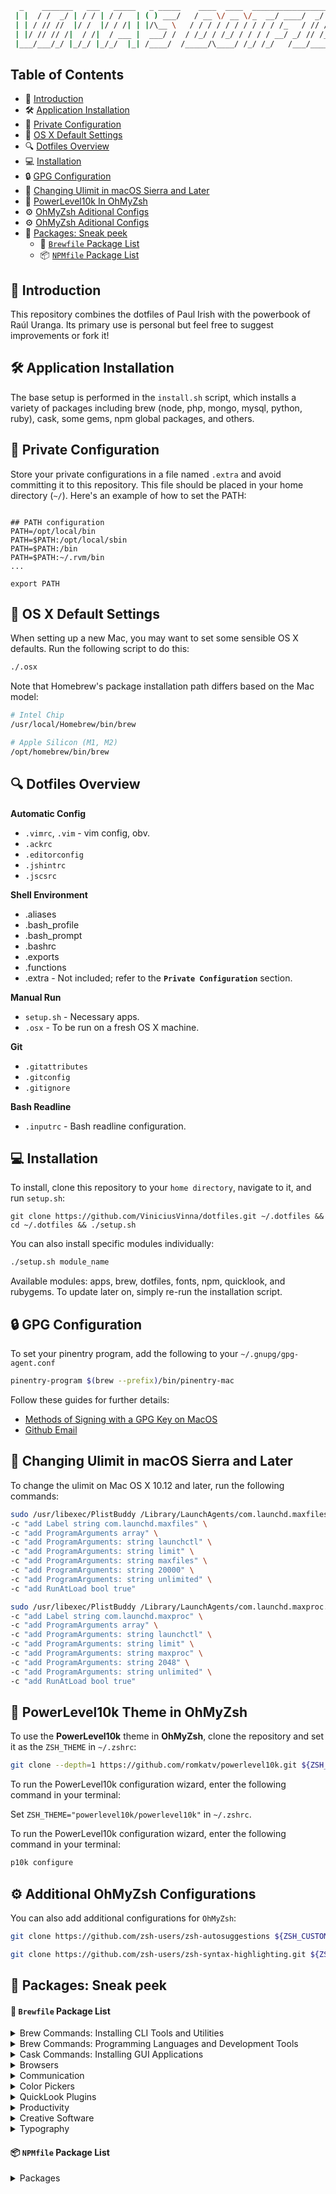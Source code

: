 ```bash
  _    _______   ___   _____   _ _____    ____  ____  __________________    ___________
 | |  / /  _/ | / / | / /   | ( ) ___/   / __ \/ __ \/_  __/ ____/  _/ /   / ____/ ___/
 | | / // //  |/ /  |/ / /| | |/\__ \   / / / / / / / / / / /_   / // /   / __/  \__ \
 | |/ // // /|  / /|  / ___ |  ___/ /  / /_/ / /_/ / / / / __/ _/ // /___/ /___ ___/ /
 |___/___/_/ |_/_/ |_/_/  |_| /____/  /_____/\____/ /_/ /_/   /___/_____/_____//____/

```

## Table of Contents

- 👋 [Introduction](#-install-the-necessary-apps)
- 🛠️ [Application Installation](#%EF%B8%8F-application-installation)
- 🔐 [Private Configuration](#%EF%B8%8F-application-installation)
- 🔧 [OS X Default Settings](#-os-x-default-settings)
- 🔍 [Dotfiles Overview](#-dotfiles-overview)
- 💻 [Installation](#-installation)
- 🔒 [GPG Configuration](#-gpg-configuration)
- 🚀 [Changing Ulimit in macOS Sierra and Later](#-changing-ulimit-in-macos-sierra-and-later)
- 🎨 [PowerLevel10k In OhMyZsh](#-powerlevel10k-theme-in-ohmyzsh)
- ⚙️ [OhMyZsh Aditional Configs](#%EF%B8%8F-additional-ohmyzsh-configurations)
- ⚙️ [OhMyZsh Aditional Configs](#%EF%B8%8F-additional-ohmyzsh-configurations)
- 🫣 [Packages: Sneak peek]()
  - 🍺 [`Brewfile` Package List]()
  - 📦 [`NPMfile` Package List]()


## 👋 Introduction
This repository combines the dotfiles of Paul Irish with the powerbook of Raúl Uranga. Its primary use is personal but feel free to suggest improvements or fork it!

## 🛠️ Application Installation

The base setup is performed in the `install.sh` script, which installs a variety of packages including brew (node, php, mongo, mysql, python, ruby), cask, some gems, npm global packages, and others.

## 🔐 Private Configuration

Store your private configurations in a file named `.extra` and avoid committing it to this repository. This file should be placed in your home directory (`~/`). Here's an example of how to set the PATH:

```shell

## PATH configuration
PATH=/opt/local/bin
PATH=$PATH:/opt/local/sbin
PATH=$PATH:/bin
PATH=$PATH:~/.rvm/bin
...

export PATH
```

## 🔧 OS X Default Settings

When setting up a new Mac, you may want to set some sensible OS X defaults. Run the following script to do this:

```bash
./.osx
```

Note that Homebrew's package installation path differs based on the Mac model:

```bash
# Intel Chip
/usr/local/Homebrew/bin/brew

# Apple Silicon (M1, M2)
/opt/homebrew/bin/brew
```

## 🔍 Dotfiles Overview

**Automatic Config**

- `.vimrc`, `.vim` - vim config, obv.
- `.ackrc`
- `.editorconfig`
- `.jshintrc`
- `.jscsrc`

**Shell Environment**

- .aliases
- .bash_profile
- .bash_prompt
- .bashrc
- .exports
- .functions
- .extra - Not included; refer to the **`Private Configuration`** section.

**Manual Run**

- `setup.sh` - Necessary apps.
- `.osx` - To be run on a fresh OS X machine.

**Git**

- `.gitattributes`
- `.gitconfig`
- `.gitignore`

**Bash Readline**

- `.inputrc` - Bash readline configuration.

## 💻 Installation

To install, clone this repository to your `home directory`, navigate to it, and run `setup.sh`:
```shell
git clone https://github.com/ViniciusVinna/dotfiles.git ~/.dotfiles && cd ~/.dotfiles && ./setup.sh
```

You can also install specific modules individually:

```bash
./setup.sh module_name
```

Available modules: apps, brew, dotfiles, fonts, npm, quicklook, and rubygems.
To update later on, simply re-run the installation script.

## 🔒 GPG Configuration

To set your pinentry program, add the following to your `~/.gnupg/gpg-agent.conf`

```bash
pinentry-program $(brew --prefix)/bin/pinentry-mac
```

Follow these guides for further details:
- [Methods of Signing with a GPG Key on MacOS](https://gist.github.com/troyfontaine/18c9146295168ee9ca2b30c00bd1b41e)
- [Github Email](https://github.com/settings/emails)

## 🚀 Changing Ulimit in macOS Sierra and Later
To change the ulimit on Mac OS X 10.12 and later, run the following commands:

```bash
sudo /usr/libexec/PlistBuddy /Library/LaunchAgents/com.launchd.maxfiles.plist \
-c "add Label string com.launchd.maxfiles" \
-c "add ProgramArguments array" \
-c "add ProgramArguments: string launchctl" \
-c "add ProgramArguments: string limit" \
-c "add ProgramArguments: string maxfiles" \
-c "add ProgramArguments: string 20000" \
-c "add ProgramArguments: string unlimited" \
-c "add RunAtLoad bool true"

sudo /usr/libexec/PlistBuddy /Library/LaunchAgents/com.launchd.maxproc.plist \
-c "add Label string com.launchd.maxproc" \
-c "add ProgramArguments array" \
-c "add ProgramArguments: string launchctl" \
-c "add ProgramArguments: string limit" \
-c "add ProgramArguments: string maxproc" \
-c "add ProgramArguments: string 2048" \
-c "add ProgramArguments: string unlimited" \
-c "add RunAtLoad bool true"
```

## 🎨 PowerLevel10k Theme in OhMyZsh

To use the **PowerLevel10k** theme in **OhMyZsh**, clone the repository and set it as the `ZSH_THEME` in `~/.zshrc`:

```bash
git clone --depth=1 https://github.com/romkatv/powerlevel10k.git ${ZSH_CUSTOM:-$HOME/.oh-my-zsh/custom}/themes/powerlevel10k
```
To run the PowerLevel10k configuration wizard, enter the following command in your terminal:

Set `ZSH_THEME="powerlevel10k/powerlevel10k"` in `~/.zshrc`.

To run the PowerLevel10k configuration wizard, enter the following command in your terminal:

```bash
p10k configure
```

## ⚙️ Additional OhMyZsh Configurations
You can also add additional configurations for `OhMyZsh`:

```bash
git clone https://github.com/zsh-users/zsh-autosuggestions ${ZSH_CUSTOM:-~/.oh-my-zsh/custom}/plugins/zsh-autosuggestions

git clone https://github.com/zsh-users/zsh-syntax-highlighting.git ${ZSH_CUSTOM:-~/.oh-my-zsh/custom}/plugins/zsh-syntax-highlighting
```

## 🫣 Packages: Sneak peek

#### 🍺 `Brewfile` Package List
<details>
  <summary>Brew Commands: Installing CLI Tools and Utilities</summary>

> 🍺 `ack`: Search tool, optimized for programmers.
> 🍺 `awscli`: AWS Command Line Interface.
> 🍺 `bash`: Latest version of Bash.
> 🍺 `bash-completion@2`: Bash completion for Homebrew formulae.
> 🍺 `bat`: Cat(1) clone with syntax highlighting and Git integration.
> 🍺 `gettext`: GNU internationalization (i18n) and localization (l10n) library.
> 🍺 `bfg`: Remove large files or passwords from Git history.
> 🍺 `brew-cask-completion`: Bash completion for Homebrew Cask.
> 🍺 `caddy`: Fast and easy-to-use web server with automatic HTTPS.
> 🍺 `certbot`: Tool to obtain and renew Let's Encrypt SSL certificates.
> 🍺 `cheat`: Create and view interactive cheatsheets on the command-line.
> 🍺 `oniguruma`: Regular expressions library.
> 🍺 `coreutils`: GNU core utilities (prefixed with 'g' by default).
> 🍺 `direnv`: Environment switcher for the shell.
> 🍺 `duf`: Disk Usage/Free Utility - a more modern 'df' alternative.
> 🍺 `dust`: More intuitive version of 'du' (disk usage).
> 🍺 `espanso`: Text expander written in Rust.
> 🍺 `findutils`: Collection of GNU find, xargs, and locate.
> 🍺 `fnm`: Node.js version manager.
> 🍺 `fzf`: Command-line fuzzy finder.
> 🍺 `gem-completion`: Bash completion for RubyGems.
> 🍺 `gh`: GitHub CLI.
> 🍺 `git`: Distributed version control system.
> 🍺 `git-delta`: Syntax-highlighting pager for Git.
> 🍺 `git-extras`: Extra git commands.
> 🍺 `git-filter-repo`: Rewrite repositories to modernize history and more.
> 🍺 `git-lfs`: Git extension for versioning large files.
> 🍺 `gnupg`: GNU Pretty Good Privacy (PGP) package.
> 🍺 `gnupg2`: GNU Pretty Good Privacy (PGP) package.
> 🍺 `gping`: Ping, but with a graph.
> 🍺 `grep`: GNU grep, egrep, and fgrep.
> 🍺 `htmlq`: Command-line HTML processor.
> 🍺 `htop`: Improved top (interactive process viewer).
> 🍺 `httpd`: Apache HTTP Server.
> 🍺 `httpie`: HTTP client for the command line.
> 🍺 `hub`: GitHub command-line tools.
> 🍺 `ievms`: Automated installation of Microsoft IE AppCompat VMs.
> 🍺 `python@3.9`: Latest Python 3.9 version.
> 🍺 `libheif`: HEIF file format decoder and encoder.
> 🍺 `imagemagick`: Image processing tools and libraries.
> 🍺 `jq`: Command-line JSON processor.
> 🍺 `lame`: High-quality MPEG audio layer III (MP3) encoder.
> 🍺 `launchctl-completion`: Bash completion for launchctl.
> 🍺 `libyaml`: YAML parser and emitter library.
> 🍺 `mariadb`: MariaDB database server.
> 🍺 `mas`: Mac App Store command-line interface.
> 🍺 `miller`: Like awk, sed, cut, join, and sort for name-indexed data.
> 🍺 `mkcert`: Create locally-trusted development certificates.
> 🍺 `mongosh`: MongoDB shell with enhancements.
> 🍺 `mongodb/brew/mongodb-community`: MongoDB Community Edition.
> 🍺 `nginx`: Web server.
> 🍺 `ngrep`: Network grep.
> 🍺 `nss`: Mozilla Network Security Services.
> 🍺 `openssl@3`: Cryptography and SSL/TLS Toolkit (version 3.x).
> 🍺 `pinentry-mac`: Simple PIN-entry dialog for GnuPG.
> 🍺 `procs`: Top-like utility for monitoring processes.
> 🍺 `pyenv-virtualenv`: Python version management.
> 🍺 `rbenv`: Ruby version management.
> 🍺 `rename`: Perl-powered file rename script.
> 🍺 `ripgrep`: Line-oriented search tool.
> 🍺 `screen`: Terminal multiplexer.
> 🍺 `sd`: Intuitive find & replace CLI.
> 🍺 `speedtest-cli`: Command-line interface for testing internet bandwidth.
> 🍺 `packer`: Tool to build, change, and version infrastructure.
> 🍺 `terraform`: Tool to build, change, and version infrastructure.
> 🍺 `thefuck`: Magnificent app that corrects your previous console command.
> 🍺 `tree`: Display directory tree, in color.
> 🍺 `tig`: Text-mode interface for Git repositories.
> 🍺 `vim`: Improved version of the standard Unix text editor.
> 🍺 `volta`: JavaScript tool manager.
> 🍺 `watchman`: File system watcher.
> 🍺 `tldr`: Simplified and community-driven man pages.
> 🍺 `wget`: Internet file retriever.
> 🍺 `yarn`: Fast, reliable, and secure dependency management.
> 🍺 `yarn-completion`: Bash completion for Yarn.
> 🍺 `yt-dlp`: YouTube-DL fork with additional features and fixes.
> 🍺 `zoxide`: Fast, flexible directory jumper.
</details>


<details>
  <summary>Brew Commands: Programming Languages and Development Tools</summary>

> 🍺 `clojure`: Clojure programming language, a dynamic, general-purpose language, combining the approachability and interactive development of a scripting language with an efficient and robust infrastructure for multithreaded programming.
> 🍺 `elixir`: Elixir programming language, a dynamic, functional language designed for building scalable and maintainable applications, leveraging the Erlang VM, known for running low-latency, distributed, and fault-tolerant systems.
> 🍺 `ruby`: Ruby programming language.
> 🍺 `lua`: Lua programming language.
> 🍺 `node`: Node.js JavaScript runtime.
> 🍺 `go`: Go programming language.
> 🍺 `typescript`: Language for application-scale JavaScript development.
> 🍺 `rust`: Rust programming language.
> 🍺 `php`: Latest PHP version.
> 🍺 `python`: Latest Python version.
> 🍺 `deno`: Secure runtime for JavaScript and TypeScript.
> 🍺 `composer`: Dependency Manager for PHP.
> 🍺 `wp-cli`: Command-line interface for WordPress.
> 🍺 `mongosh`: MongoDB Shell: An interactive JavaScript interface to MongoDB, enabling you to query and update data as well as perform administrative operations.
> 🍺 `elixir-ls`: Elixir language server: An implementation of Microsoft's Language Server Protocol for the Elixir programming language, providing features like auto-completion, go to definition, and error checking to editors that support it.
> 🍺 `mongodb/brew/mongodb-community`: MongoDB Community Edition.
> 🍺 `mariadb`: Drop-in replacement for MySQL.
</details>


<details>
  <summary>Cask Commands: Installing GUI Applications</summary>

> 🍺 `iterm2`: Terminal emulator.
> 🍺 `postman`: Collaboration platform for API development.
> 🍺 `insomnia`: HTTP and GraphQL Client.
> 🍺 `little-snitch`: Host-based application firewall.
> 🍺 `tower`: Git client focusing on power and productivity.
> 🍺 `robo-3t`: MongoDB management tool.
> 🍺 `postgresql`: Object-relational database system.
> 🍺 `anaconda`: Distribution of the Python and R programming languages for scientific computing.
> 🍺 `sequel-pro`: MySQL/MariaDB database management platform.
> 🍺 `mysqlworkbench`: Visual tool to design, develop, and administer MySQL servers.
> 🍺 `robo-3t`: MongoDB management tool.
> 🍺 `arduino`: Electronics prototyping platform.
> 🍺 `visual-studio-code`: Open-source code editor.
> 🍺 `lastpass`: Password manager.
</details>

<details>
  <summary>Browsers</summary>

> 🍺 `chromium`: Chromium: An open-source web browser project from which Google Chrome draws its source code.
> 🍺 `microsoft-edge`: Microsoft Edge: Microsoft's fast, secure, and modern web browser built on the open-source Chromium project.
> 🍺 `firefox`: Firefox: Mozilla's popular open-source web browser known for its speed, lightness, and add-on community.
> 🍺 `firefox-developer-edition`: Firefox Developer Edition: Offers the latest features and tools you need to build for the open web; includes experimental features such as the Multi-line Console Editor and WebSocket Inspector.
> 🍺 `google-chrome`: Google Chrome: Google's web browser, known for its speed and simplicity.
</details>

<details>
  <summary>Communication</summary>

> 🍺 `discord`: Discord: All-in-one voice, video, and text chat for gamers that's free, secure, and works on both your desktop and phone.
> 🍺 `slack`: Slack: A collaboration hub.
> 🍺 `gather`: Gather: A gamified collaboration hub.
> 🍺 `fig`: Fig is a command-line utility designed to enhance and improve the user experience when working with the terminal.
> 🍺 `github`: Git GUI.
> 🍺 `staruml`: Software modeler.
> 🍺 `xampp`: Apache distribution containing MySQL, PHP, and Perl.
> 🍺 `synergy-core`: Synergy, the keyboard and mouse sharing tool.
> 🍺 `shuttle`: Simple shortcut menu.
> 🍺 `alfred`: Application launcher and productivity software.
> 🍺 `browserstacklocal`: Test localhost and staging websites.
> 🍺 `authy`: Two-factor authentication software.
> 🍺 `cyberduck`: Server and cloud storage browser.
> 🍺 `qlcolorcode`: QuickLook plug-in that renders source code with syntax highlighting.
> 🍺 `gettext`: GNU internationalization (i18n) and localization (l10n) library.
> 🍺 `graphql-playground`: GraphQL IDE for better development workflows.
> 🍺 `imageoptim`: Tool to optimize images to a smaller size.
> 🍺 `jetbrains-toolbox`: JetBrains tools manager.
> 🍺 `kindle`: Interface for reading and syncing eBooks.
> 🍺 `notion`: App to write, plan, collaborate, and get organized.
> 🍺 `pixelsnap`: Screen measuring tool.
</details>


<details>
  <summary>Color Pickers</summary>

> 🍺 `colorpicker-materialdesign`: Material Design Color Picker: A color picker built by Google that helps you choose colors according to Material Design guidelines.
> 🍺 `colorpicker-propicker`: Propicker: A macOS color picker app that provides many different ways to pick color and copy it directly into the clipboard.
> 🍺 `colorpicker-skalacolor`: Skala Color: A compact and feature-rich macOS color picker that works with a huge variety of formats, covering everything you’re likely to need for web, iOS, Android, and macOS development.
</details>


<details>
  <summary>QuickLook Plugins</summary>

> 🍺 `qlimagesize`: Display image info and preview unsupported formats in QuickLook.
> 🍺 `qlmarkdown`: QuickLook generator for Markdown files.
> 🍺 `qlprettypatch`: QLPrettyPatch.
> 🍺 `quicklook-csv`: QuickLook plugin for CSV files.
> 🍺 `quicklook-json`: QuickLook plugin for JSON files.
</details>

<details>
  <summary>Productivity</summary>

> 🍺 `raycast`: Control your tools with a few keystrokes.
> 🍺 `suspicious-package`: Suspicious Package: An application that allows you to inspect the contents of a macOS Installer package (.pkg) before you install it to ensure it doesn't contain anything unexpected or malicious.
> 🍺 `swiftbar`: Menu bar customization tool.
> 🍺 `taskade`: Task manager for teams.
> 🍺 `the-unarchiver`: Unpacks archive files.
> 🍺 `vanilla`: Tool to hide menu bar icons.
</details>

<details>
  <summary>Creative Software</summary>

> 🍺 `adobe-creative-cloud`: Collection of apps and services for photography, design, video, web, and UX.

</details>

<details>
  <summary>Typography</summary>

> 🍺 `font-dejavu-sans-mono-for-powerline`: DejaVu Sans Mono font with Powerline support.
> 🍺 `font-fira-code-nerd-font`: Fira Code Nerd Font.
> 🍺 `font-inconsolata`: Inconsolata font.
> 🍺 `font-inconsolata-dz-for-powerline`: Inconsolata Dz font with Powerline support.
> 🍺 `font-inconsolata-for-powerline`: Inconsolata font with Powerline support.
> 🍺 `font-jetbrains-mono`: JetBrains Mono font.
> 🍺 `font-jetbrains-mono-nerd-font`: JetBrains Mono Nerd Font.
> 🍺 `font-source-code-pro`: Source Code Pro font.
> 🍺 `font-source-code-pro-for-powerline`: Source Code Pro font with Powerline support.
> 🍺 `font-ubuntu`: Ubuntu font.
</details>

#### 📦 `NPMfile` Package List

<details>
  <summary>Packages</summary>

> 📦 **@types/node**: TypeScript definitions for Node.js.
> 📦 **aws-sdk**: AWS SDK for JavaScript.
> 📦 **aws4**: Sign AWS requests with signature version 4.
> 📦 **bundle-phobia-cli**: Check the size of an NPM package before installing it.
> 📦 **check-side-effects**: Detect side effects in JavaScript modules.
> 📦 **codesandbox**: Online code editor tailored for web application development.
> 📦 **corepack**: Zero-configuration JavaScript monorepo and workspace manager.
> 📦 **create-next-app**: Create a new Next.js app.
> 📦 **depcheck**: Check for unused dependencies.
> 📦 **expo-cli**: Command-line interface for Expo, a framework for building universal applications.
> 📦 **firebase-tools**: CLI to interact with Firebase services.
> 📦 **gitbook-cli**: Create and publish beautiful books using Git and Markdown.
> 📦 **graphqurl**: cURL for GraphQL, a command-line tool for making GraphQL queries.
> 📦 **hopa**: Simplified HTTP requests using promises.
> 📦 **iectrl**: Interact with Internet Explorer instances programmatically.
> 📦 **jscodeshift**: Toolkit for running codemods over multiple JavaScript files.
> 📦 **json**: JSON command-line tool.
> 📦 **netlify-cli**: Command-line interface for Netlify, a web hosting and serverless backend service.
> 📦 **node-dev**: Monitor and restart a Node.js application on file changes.
> 📦 **nodemon**: Monitor and automatically restart a Node.js application on file changes.
> 📦 **np**: Better npm publish.
> 📦 **npm-check-updates**: Check for updates of npm packages.
> 📦 **npm-consider**: Analyze dependencies in npm projects.
> 📦 **npm-link-up**: Interactive npm link.
> 📦 **ntl**: Interactive CLI for running npm scripts.
> 📦 **package-size**: Display the size of an npm package.
> 📦 **pm2**: Advanced process manager for Node.js applications.
> 📦 **prettier**: Opinionated code formatter.
> 📦 **release**: Automate versioning and changelog generation.
> 📦 **serve**: Static file server.
> 📦 **serverless**: Framework for building serverless applications.
> 📦 **source-map-explorer**: Analyze and visualize the size of JavaScript bundles.
> 📦 **surge**: Static web publishing for Front-End Developers.
> 📦 **svgo**: Node.js tool for optimizing SVG files.
> 📦 **tldr**: Simplified and community-driven man pages.
> 📦 **ts-node**: TypeScript execution and REPL for Node.js.
> 📦 **tsm**: Simple and fast module bundler for TypeScript projects.
> 📦 **tsx**: TypeScript transformer for JSX syntax.
> 📦 **typescript**: TypeScript language.
> 📦 **uuid**: Generate RFC-compliant UUIDs.
> 📦 **vercel**: Deploy websites and web apps with ease.
> 📦 **webpack-bundle-analyzer**: Visualize the size of webpack output files.
</details>